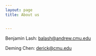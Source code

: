 ```yaml
---
layout: page
title: About us


---
```


Benjamin Lash: balash@andrew.cmu.edu

Deming Chen: derick@cmu.edu

